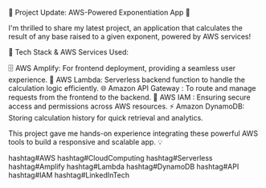 
🚀 Project Update: AWS-Powered Exponentiation App 🚀

I'm thrilled to share my latest project, an application that calculates the result of any base raised to a given exponent, powered by AWS services!

🔹 Tech Stack & AWS Services Used:

🗄️ AWS Amplify: For frontend deployment, providing a seamless user experience.
 🧮 AWS Lambda: Serverless backend function to handle the calculation logic efficiently.
 🌐 Amazon API Gateway : To route and manage requests from the frontend to the backend.
🔐 AWS IAM : Ensuring secure access and permissions across AWS resources.
⚡ Amazon DynamoDB: Storing calculation history for quick retrieval and analytics.

This project gave me hands-on experience integrating these powerful AWS tools to build a responsive and scalable app. 💡

hashtag#AWS hashtag#CloudComputing hashtag#Serverless hashtag#Amplify hashtag#Lambda hashtag#DynamoDB hashtag#API hashtag#IAM hashtag#LinkedInTech
